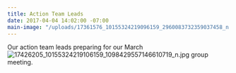 ```yaml
---
title: Action Team Leads
date: 2017-04-04 14:02:00 -07:00
main-image: "/uploads/17361576_10155324219096159_2960083732359037458_n.jpg"
---
```


Our action team leads preparing for our March![17426205_10155324219106159_1098429557146610719_n.jpg](/uploads/17426205_10155324219106159_1098429557146610719_n.jpg) group meeting.